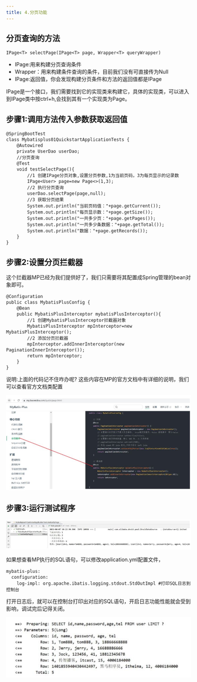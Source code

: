 ```yaml
---
title: 4.分页功能
---
```

## 分页查询的方法

```
IPage<T> selectPage(IPage<T> page, Wrapper<T> queryWrapper)
```

* IPage:用来构建分页查询条件
* Wrapper：用来构建条件查询的条件，目前我们没有可直接传为Null
* IPage:返回值，你会发现构建分页条件和方法的返回值都是IPage

IPage是一个接口，我们需要找到它的实现类来构建它，具体的实现类，可以进入到IPage类中按ctrl+h,会找到其有一个实现类为Page。

## 步骤1:调用方法传入参数获取返回值

```
@SpringBootTest
class Mybatisplus01QuickstartApplicationTests {
    @Autowired
    private UserDao userDao;
    //分页查询
    @Test
    void testSelectPage(){
        //1 创建IPage分页对象,设置分页参数,1为当前页码，3为每页显示的记录数
        IPage<User> page=new Page<>(1,3);
        //2 执行分页查询
        userDao.selectPage(page,null);
        //3 获取分页结果
        System.out.println("当前页码值："+page.getCurrent());
        System.out.println("每页显示数："+page.getSize());
        System.out.println("一共多少页："+page.getPages());
        System.out.println("一共多少条数据："+page.getTotal());
        System.out.println("数据："+page.getRecords());
    }
}
```

## 步骤2:设置分页拦截器

这个拦截器MP已经为我们提供好了，我们只需要将其配置成Spring管理的bean对象即可。

```
@Configuration
public class MybatisPlusConfig {
    @Bean
    public MybatisPlusInterceptor mybatisPlusInterceptor(){
        //1 创建MybatisPlusInterceptor拦截器对象
        MybatisPlusInterceptor mpInterceptor=new MybatisPlusInterceptor();
        //2 添加分页拦截器
        mpInterceptor.addInnerInterceptor(new PaginationInnerInterceptor());
        return mpInterceptor;
    }
}
```

说明:上面的代码记不住咋办呢?
这些内容在MP的官方文档中有详细的说明，我们可以查看官方文档类配置

![1704808677203](images/1704808677203.png)

## 步骤3:运行测试程序

![1704808706564](images/1704808706564.png)

如果想查看MP执行的SQL语句，可以修改application.yml配置文件，

```
mybatis-plus:
  configuration:
    log-impl: org.apache.ibatis.logging.stdout.StdOutImpl #打印SQL日志到控制台
```

打开日志后，就可以在控制台打印出对应的SQL语句，开启日志功能性能就会受到影响，调试完后记得关闭。

![1704808784021](images/1704808784021.png)
